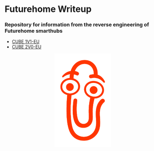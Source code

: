 # Futurehome Writeup
### Repository for information from the reverse engineering of Futurehome smarthubs

* [CUBE 1V1-EU](CUBE%201V1-EU.md)
* [CUBE 2V0-EU](CUBE%202V0-EU.md)

<p align="center">
    <img src="assets/clippy.png" alt="Clippy" height="300" align=center>
</p>